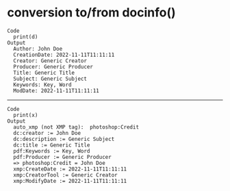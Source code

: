 # conversion to/from docinfo()

    Code
      print(d)
    Output
      Author: John Doe
      CreationDate: 2022-11-11T11:11:11
      Creator: Generic Creator
      Producer: Generic Producer
      Title: Generic Title
      Subject: Generic Subject
      Keywords: Key, Word
      ModDate: 2022-11-11T11:11:11

---

    Code
      print(x)
    Output
      auto_xmp (not XMP tag):  photoshop:Credit
      dc:creator := John Doe
      dc:description := Generic Subject
      dc:title := Generic Title
      pdf:Keywords := Key, Word
      pdf:Producer := Generic Producer
      => photoshop:Credit = John Doe
      xmp:CreateDate := 2022-11-11T11:11:11
      xmp:CreatorTool := Generic Creator
      xmp:ModifyDate := 2022-11-11T11:11:11


